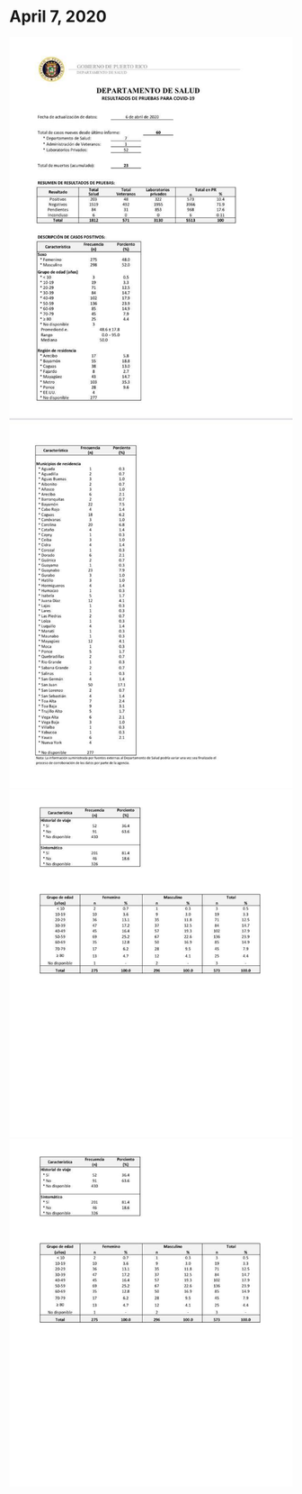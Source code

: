 # April 7, 2020

![04-06-2020_1.jpg](04-06-2020_1.jpg)
![04-06-2020_2.jpg](04-06-2020_2.jpg)
![04-06-2020_3.jpg](04-06-2020_3.jpg)
![04-06-2020_3.jpg](04-06-2020_3.jpg)
